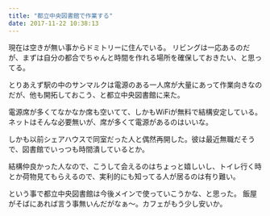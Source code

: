 ```yaml
---
title: "都立中央図書館で作業する"
date: 2017-11-22 10:38:13
---
```


現在は空きが無い事からドミトリーに住んでいる。
リビングは一応あるのだが、まずは自分の都合でちゃんと時間を作れる場所を確保しておきたい、と思ってる。

とりあえず駅の中のサンマルクは電源のある一人席が大量にあって作業向きなのだが、他も開拓しておこう、と都立中央図書館に来た。

電源席が多くてなかなか席も空いてて、しかもWiFiが無料で結構安定している。
ネットはそんな必要無いが、席が多くて電源があるのはいいな。

しかも以前シェアハウスで同室だった人と偶然再開した。彼は最近無職だそうで、図書館でいっつも時間潰しているとか。

結構仲良かった人なので、こうして会えるのはちょっと嬉しいし、トイレ行く時とか荷物見てもらえるので、実利的にも知ってる人が居るのは有り難い。

という事で都立中央図書館は今後メインで使っていこうかな、と思った。
飯屋がそばにあれば言う事無いんだがなぁ〜。カフェがもう少し安いか。
